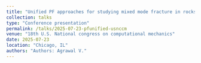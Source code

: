 ```yaml
---
title: "Unified PF approaches for studying mixed mode fracture in rocks"
collection: talks
type: "Conference presentation"
permalink: /talks/2025-07-23-pfunified-usnccm
venue: "18th U.S. National congress on computational mechanics"
date: 2025-07-23
location: "Chicago, IL"
authors: "Authors: Agrawal V."
---
```

